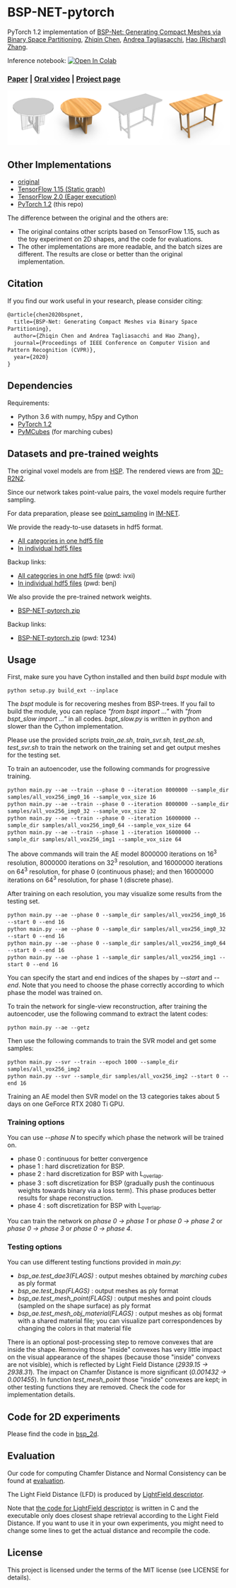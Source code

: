 # BSP-NET-pytorch
PyTorch 1.2 implementation of [BSP-Net: Generating Compact Meshes via Binary Space Partitioning](https://arxiv.org/abs/1911.06971), [Zhiqin Chen](https://www.sfu.ca/~zhiqinc/), [Andrea Tagliasacchi](https://gfx.uvic.ca/people/ataiya/), [Hao (Richard) Zhang](https://www.cs.sfu.ca/~haoz/).

Inference notebook: [![Open In Colab](https://colab.research.google.com/assets/colab-badge.svg)](https://colab.research.google.com/drive/1DHwasug4KwZXv5dObFxlbRM4Jsro_VWs)


### [Paper](https://arxiv.org/abs/1911.06971)  |   [Oral video](https://youtu.be/9-ixexpjN-8)  |   [Project page](https://bsp-net.github.io)

<img src='img/teaser.png' />

## Other Implementations

- [original](https://github.com/czq142857/BSP-NET-original)
- [TensorFlow 1.15 (Static graph)](https://github.com/czq142857/BSP-NET-tf1)
- [TensorFlow 2.0 (Eager execution)](https://github.com/czq142857/BSP-NET-tf2)
- [PyTorch 1.2](https://github.com/czq142857/BSP-NET-pytorch) (this repo)

The difference between the original and the others are:

- The original contains other scripts based on TensorFlow 1.15, such as the toy experiment on 2D shapes, and the code for evaluations.
- The other implementations are more readable, and the batch sizes are different. The results are close or better than the original implementation.

## Citation
If you find our work useful in your research, please consider citing:

	@article{chen2020bspnet,
	  title={BSP-Net: Generating Compact Meshes via Binary Space Partitioning},
	  author={Zhiqin Chen and Andrea Tagliasacchi and Hao Zhang},
	  journal={Proceedings of IEEE Conference on Computer Vision and Pattern Recognition (CVPR)},
	  year={2020}
	}


## Dependencies
Requirements:
- Python 3.6 with numpy, h5py and Cython
- [PyTorch 1.2](https://pytorch.org/get-started/locally/)
- [PyMCubes](https://github.com/pmneila/PyMCubes) (for marching cubes)


## Datasets and pre-trained weights
The original voxel models are from [HSP](https://github.com/chaene/hsp). The rendered views are from [3D-R2N2](https://github.com/chrischoy/3D-R2N2).

Since our network takes point-value pairs, the voxel models require further sampling.

For data preparation, please see [point_sampling](https://github.com/czq142857/IM-NET/tree/master/point_sampling) in [IM-NET](https://github.com/czq142857/IM-NET).


We provide the ready-to-use datasets in hdf5 format.

- [All categories in one hdf5 file](https://drive.google.com/open?id=19ZRGnDP0-gus7aaEm2hTaLsXRg_5VKFH)
- [In individual hdf5 files](https://drive.google.com/open?id=1V2UpXoITil8ugjniBkNSgyWqv6bDiGM-)

Backup links:

- [All categories in one hdf5 file](https://pan.baidu.com/s/1s-mHjq7YYcPQ099t2IHHZA) (pwd: ivxi)
- [In individual hdf5 files](https://pan.baidu.com/s/1JCS3qxGgJ9SXnbwG_iYw_Q) (pwd: benj)

We also provide the pre-trained network weights.

- [BSP-NET-pytorch.zip](https://drive.google.com/file/d/1lfC89HIqy326OHMViqrSr4NzgfuYgkK2/view?usp=sharing)

Backup links:

- [BSP-NET-pytorch.zip](https://pan.baidu.com/s/1CXPiXAbaW4gavEMjDs4RTg) (pwd: 1234)



## Usage

First, make sure you have Cython installed and then build *bspt* module with
```
python setup.py build_ext --inplace
```
The *bspt* module is for recovering meshes from BSP-trees.
If you fail to build the module, you can replace *"from bspt import ..."* with *"from bspt_slow import ..."* in all codes.
*bspt_slow.py* is written in python and slower than the Cython implementation.


Please use the provided scripts *train_ae.sh*, *train_svr.sh*, *test_ae.sh*, *test_svr.sh* to train the network on the training set and get output meshes for the testing set.

To train an autoencoder, use the following commands for progressive training. 
```
python main.py --ae --train --phase 0 --iteration 8000000 --sample_dir samples/all_vox256_img0_16 --sample_vox_size 16
python main.py --ae --train --phase 0 --iteration 8000000 --sample_dir samples/all_vox256_img0_32 --sample_vox_size 32
python main.py --ae --train --phase 0 --iteration 16000000 --sample_dir samples/all_vox256_img0_64 --sample_vox_size 64
python main.py --ae --train --phase 1 --iteration 16000000 --sample_dir samples/all_vox256_img1 --sample_vox_size 64
```
The above commands will train the AE model 8000000 iterations on 16<sup>3</sup> resolution, 8000000 iterations on 32<sup>3</sup> resolution, and 16000000 iterations on 64<sup>3</sup> resolution, for phase 0 (continuous phase); and then 16000000 iterations on 64<sup>3</sup> resolution, for phase 1 (discrete phase).

After training on each resolution, you may visualize some results from the testing set.
```
python main.py --ae --phase 0 --sample_dir samples/all_vox256_img0_16 --start 0 --end 16
python main.py --ae --phase 0 --sample_dir samples/all_vox256_img0_32 --start 0 --end 16
python main.py --ae --phase 0 --sample_dir samples/all_vox256_img0_64 --start 0 --end 16
python main.py --ae --phase 1 --sample_dir samples/all_vox256_img1 --start 0 --end 16
```
You can specify the start and end indices of the shapes by *--start* and *--end*. Note that you need to choose the phase correctly according to which phase the model was trained on.


To train the network for single-view reconstruction, after training the autoencoder, use the following command to extract the latent codes:
```
python main.py --ae --getz
```
Then use the following commands to train the SVR model and get some samples:
```
python main.py --svr --train --epoch 1000 --sample_dir samples/all_vox256_img2
python main.py --svr --sample_dir samples/all_vox256_img2 --start 0 --end 16
```
Training an AE model then SVR model on the 13 categories takes about 5 days on one GeForce RTX 2080 Ti GPU.

### Training options

You can use *--phase N* to specify which phase the network will be trained on.
- phase 0 : continuous for better convergence
- phase 1 : hard discretization for BSP.
- phase 2 : hard discretization for BSP with L<sub>overlap</sub>.
- phase 3 : soft discretization for BSP (gradually push the continuous weights towards binary via a loss term). This phase produces better results for shape reconstruction.
- phase 4 : soft discretization for BSP with L<sub>overlap</sub>.

You can train the network on *phase 0 → phase 1* or *phase 0 → phase 2* or *phase 0 → phase 3* or *phase 0 → phase 4*.


### Testing options

You can use different testing functions provided in *main.py*:
- *bsp_ae.test_dae3(FLAGS)* : output meshes obtained by *marching cubes* as ply format
- *bsp_ae.test_bsp(FLAGS)* : output meshes as ply format
- *bsp_ae.test_mesh_point(FLAGS)* : output meshes and point clouds (sampled on the shape surface) as ply format
- *bsp_ae.test_mesh_obj_material(FLAGS)* : output meshes as obj format with a shared material file; you can visualize part correspondences by changing the colors in that material file


There is an optional post-processing step to remove convexes that are inside the shape. Removing those "inside" convexes has very little impact on the visual appearance of the shapes (because those "inside" convexs are not visible), which is reflected by Light Field Distance (*2939.15 → 2938.31*). The impact on Chamfer Distance is more significant (*0.001432 → 0.001455*).
In function *test_mesh_point* those "inside" convexes are kept; in other testing functions they are removed. Check the code for implementation details.


## Code for 2D experiments

Please find the code in [bsp_2d](https://github.com/czq142857/BSP-NET-original/tree/master/bsp_2d).

## Evaluation

Our code for computing Chamfer Distance and Normal Consistency can be found at [evaluation](https://github.com/czq142857/BSP-NET-original/tree/master/evaluation).

The Light Field Distance (LFD) is produced by [LightField descriptor](https://github.com/Sunwinds/ShapeDescriptor/tree/master/LightField/3DRetrieval_v1.8/3DRetrieval_v1.8).

Note that [the code for LightField descriptor](https://github.com/Sunwinds/ShapeDescriptor/tree/master/LightField/3DRetrieval_v1.8/3DRetrieval_v1.8) is written in C and the executable only does closest shape retrieval according to the Light Field Distance. If you want to use it in your own experiments, you might need to change some lines to get the actual distance and recompile the code.




## License
This project is licensed under the terms of the MIT license (see LICENSE for details).






